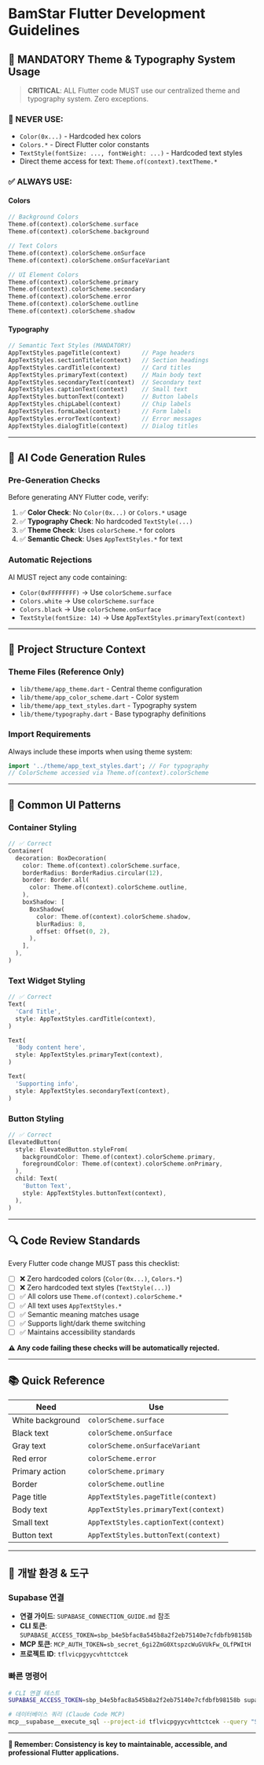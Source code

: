 # BamStar Flutter Development Guidelines

## 🎨 MANDATORY Theme & Typography System Usage

> **CRITICAL**: ALL Flutter code MUST use our centralized theme and typography system. Zero exceptions.

### **🚫 NEVER USE:**
- `Color(0x...)` - Hardcoded hex colors
- `Colors.*` - Direct Flutter color constants  
- `TextStyle(fontSize: ..., fontWeight: ...)` - Hardcoded text styles
- Direct theme access for text: `Theme.of(context).textTheme.*`

### **✅ ALWAYS USE:**

#### **Colors**
```dart
// Background Colors
Theme.of(context).colorScheme.surface
Theme.of(context).colorScheme.background

// Text Colors  
Theme.of(context).colorScheme.onSurface
Theme.of(context).colorScheme.onSurfaceVariant

// UI Element Colors
Theme.of(context).colorScheme.primary
Theme.of(context).colorScheme.secondary
Theme.of(context).colorScheme.error
Theme.of(context).colorScheme.outline
Theme.of(context).colorScheme.shadow
```

#### **Typography**
```dart
// Semantic Text Styles (MANDATORY)
AppTextStyles.pageTitle(context)      // Page headers
AppTextStyles.sectionTitle(context)   // Section headings
AppTextStyles.cardTitle(context)      // Card titles
AppTextStyles.primaryText(context)    // Main body text
AppTextStyles.secondaryText(context)  // Secondary text
AppTextStyles.captionText(context)    // Small text
AppTextStyles.buttonText(context)     // Button labels
AppTextStyles.chipLabel(context)      // Chip labels
AppTextStyles.formLabel(context)      // Form labels
AppTextStyles.errorText(context)      // Error messages
AppTextStyles.dialogTitle(context)    // Dialog titles
```

---

## 🤖 AI Code Generation Rules

### **Pre-Generation Checks**
Before generating ANY Flutter code, verify:

1. ✅ **Color Check**: No `Color(0x...)` or `Colors.*` usage
2. ✅ **Typography Check**: No hardcoded `TextStyle(...)` 
3. ✅ **Theme Check**: Uses `colorScheme.*` for colors
4. ✅ **Semantic Check**: Uses `AppTextStyles.*` for text

### **Automatic Rejections**
AI MUST reject any code containing:
- `Color(0xFFFFFFFF)` → Use `colorScheme.surface`
- `Colors.white` → Use `colorScheme.surface`  
- `Colors.black` → Use `colorScheme.onSurface`
- `TextStyle(fontSize: 14)` → Use `AppTextStyles.primaryText(context)`

---

## 📂 Project Structure Context

### **Theme Files (Reference Only)**
- `lib/theme/app_theme.dart` - Central theme configuration
- `lib/theme/app_color_scheme.dart` - Color system
- `lib/theme/app_text_styles.dart` - Typography system
- `lib/theme/typography.dart` - Base typography definitions

### **Import Requirements**
Always include these imports when using theme system:
```dart
import '../theme/app_text_styles.dart'; // For typography
// ColorScheme accessed via Theme.of(context).colorScheme
```

---

## 🎯 Common UI Patterns

### **Container Styling**
```dart
// ✅ Correct
Container(
  decoration: BoxDecoration(
    color: Theme.of(context).colorScheme.surface,
    borderRadius: BorderRadius.circular(12),
    border: Border.all(
      color: Theme.of(context).colorScheme.outline,
    ),
    boxShadow: [
      BoxShadow(
        color: Theme.of(context).colorScheme.shadow,
        blurRadius: 8,
        offset: Offset(0, 2),
      ),
    ],
  ),
)
```

### **Text Widget Styling**
```dart
// ✅ Correct
Text(
  'Card Title',
  style: AppTextStyles.cardTitle(context),
)

Text(
  'Body content here',  
  style: AppTextStyles.primaryText(context),
)

Text(
  'Supporting info',
  style: AppTextStyles.secondaryText(context),
)
```

### **Button Styling**
```dart
// ✅ Correct
ElevatedButton(
  style: ElevatedButton.styleFrom(
    backgroundColor: Theme.of(context).colorScheme.primary,
    foregroundColor: Theme.of(context).colorScheme.onPrimary,
  ),
  child: Text(
    'Button Text',
    style: AppTextStyles.buttonText(context),
  ),
)
```

---

## 🔍 Code Review Standards

Every Flutter code change MUST pass this checklist:

- [ ] ❌ Zero hardcoded colors (`Color(0x...)`, `Colors.*`)
- [ ] ❌ Zero hardcoded text styles (`TextStyle(...)`) 
- [ ] ✅ All colors use `Theme.of(context).colorScheme.*`
- [ ] ✅ All text uses `AppTextStyles.*`
- [ ] ✅ Semantic meaning matches usage
- [ ] ✅ Supports light/dark theme switching
- [ ] ✅ Maintains accessibility standards

**⚠️ Any code failing these checks will be automatically rejected.**

---

## 📚 Quick Reference

| Need | Use |
|------|-----|
| White background | `colorScheme.surface` |
| Black text | `colorScheme.onSurface` |
| Gray text | `colorScheme.onSurfaceVariant` |
| Red error | `colorScheme.error` |
| Primary action | `colorScheme.primary` |
| Border | `colorScheme.outline` |
| Page title | `AppTextStyles.pageTitle(context)` |
| Body text | `AppTextStyles.primaryText(context)` |
| Small text | `AppTextStyles.captionText(context)` |
| Button text | `AppTextStyles.buttonText(context)` |

---

## 🔗 개발 환경 & 도구

### **Supabase 연결**
- **연결 가이드**: `SUPABASE_CONNECTION_GUIDE.md` 참조
- **CLI 토큰**: `SUPABASE_ACCESS_TOKEN=sbp_b4e5bfac8a545b8a2f2eb75140e7cfdbfb98158b`
- **MCP 토큰**: `MCP_AUTH_TOKEN=sb_secret_6gi2ZmG0XtspzcWuGVUkFw_OLfPWItH`
- **프로젝트 ID**: `tflvicpgyycvhttctcek`

### **빠른 명령어**
```bash
# CLI 연결 테스트
SUPABASE_ACCESS_TOKEN=sbp_b4e5bfac8a545b8a2f2eb75140e7cfdbfb98158b supabase projects list

# 데이터베이스 쿼리 (Claude Code MCP)
mcp__supabase__execute_sql --project-id tflvicpgyycvhttctcek --query "SELECT * FROM member_profiles LIMIT 5;"
```

---

**🎯 Remember: Consistency is key to maintainable, accessible, and professional Flutter applications.**